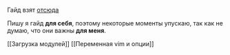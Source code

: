 Гайд взят [отсюда](https://github.com/kuator/nvim-lua-guide-ru)

Пишу я гайд **для себя**, поэтому некоторые моменты упускаю, так как не думаю, что они важны **для меня**.

[[Загрузка модулей]]
[[Переменная vim и опции]]
